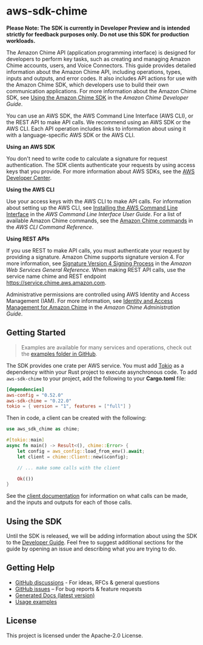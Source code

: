 # aws-sdk-chime

**Please Note: The SDK is currently in Developer Preview and is intended strictly for
feedback purposes only. Do not use this SDK for production workloads.**

The Amazon Chime API (application programming interface) is designed for developers to perform key tasks, such as creating and managing Amazon Chime accounts, users, and Voice Connectors. This guide provides detailed information about the Amazon Chime API, including operations, types, inputs and outputs, and error codes. It also includes API actions for use with the Amazon Chime SDK, which developers use to build their own communication applications. For more information about the Amazon Chime SDK, see [Using the Amazon Chime SDK](https://docs.aws.amazon.com/chime/latest/dg/meetings-sdk.html) in the _Amazon Chime Developer Guide_.

You can use an AWS SDK, the AWS Command Line Interface (AWS CLI), or the REST API to make API calls. We recommend using an AWS SDK or the AWS CLI. Each API operation includes links to information about using it with a language-specific AWS SDK or the AWS CLI.

__Using an AWS SDK__

You don't need to write code to calculate a signature for request authentication. The SDK clients authenticate your requests by using access keys that you provide. For more information about AWS SDKs, see the [AWS Developer Center](http://aws.amazon.com/developer/).

__Using the AWS CLI__

Use your access keys with the AWS CLI to make API calls. For information about setting up the AWS CLI, see [Installing the AWS Command Line Interface](https://docs.aws.amazon.com/cli/latest/userguide/installing.html) in the _AWS Command Line Interface User Guide_. For a list of available Amazon Chime commands, see the [Amazon Chime commands](https://docs.aws.amazon.com/cli/latest/reference/chime/index.html) in the _AWS CLI Command Reference_.

__Using REST APIs__

If you use REST to make API calls, you must authenticate your request by providing a signature. Amazon Chime supports signature version 4. For more information, see [Signature Version 4 Signing Process](https://docs.aws.amazon.com/general/latest/gr/signature-version-4.html) in the _Amazon Web Services General Reference_. When making REST API calls, use the service name chime and REST endpoint https://service.chime.aws.amazon.com.


Administrative permissions are controlled using AWS Identity and Access Management (IAM). For more information, see [Identity and Access Management for Amazon Chime](https://docs.aws.amazon.com/chime/latest/ag/security-iam.html) in the _Amazon Chime Administration Guide_.

## Getting Started

> Examples are available for many services and operations, check out the
> [examples folder in GitHub](https://github.com/awslabs/aws-sdk-rust/tree/main/examples).

The SDK provides one crate per AWS service. You must add [Tokio](https://crates.io/crates/tokio)
as a dependency within your Rust project to execute asynchronous code. To add `aws-sdk-chime` to
your project, add the following to your **Cargo.toml** file:

```toml
[dependencies]
aws-config = "0.52.0"
aws-sdk-chime = "0.22.0"
tokio = { version = "1", features = ["full"] }
```

Then in code, a client can be created with the following:

```rust
use aws_sdk_chime as chime;

#[tokio::main]
async fn main() -> Result<(), chime::Error> {
    let config = aws_config::load_from_env().await;
    let client = chime::Client::new(&config);

    // ... make some calls with the client

    Ok(())
}
```

See the [client documentation](https://docs.rs/aws-sdk-chime/latest/aws_sdk_chime/client/struct.Client.html)
for information on what calls can be made, and the inputs and outputs for each of those calls.

## Using the SDK

Until the SDK is released, we will be adding information about using the SDK to the
[Developer Guide](https://docs.aws.amazon.com/sdk-for-rust/latest/dg/welcome.html). Feel free to suggest
additional sections for the guide by opening an issue and describing what you are trying to do.

## Getting Help

* [GitHub discussions](https://github.com/awslabs/aws-sdk-rust/discussions) - For ideas, RFCs & general questions
* [GitHub issues](https://github.com/awslabs/aws-sdk-rust/issues/new/choose) – For bug reports & feature requests
* [Generated Docs (latest version)](https://awslabs.github.io/aws-sdk-rust/)
* [Usage examples](https://github.com/awslabs/aws-sdk-rust/tree/main/examples)

## License

This project is licensed under the Apache-2.0 License.

